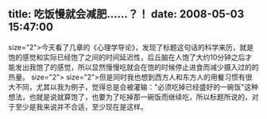 title: 吃饭慢就会减肥……？！
date: 2008-05-03 15:47:00
---

 size="2">今天看了几章的《心理学导论》，发现了标题这句话的科学来历，就是饱的感觉和实际已经饱了之间的时间延迟性，后丘脑在人饱了大约10分钟之后才能发出我饱了的感觉，所以显然慢慢吃就会在饱的时候停止进食而减少摄入过的的热量。  size="2">   size="2">但是同时我也想到西方人和东方人的用餐习惯有很大不同，尤其以我为例子，觉得总是会被灌输："必须吃掉已经盛好的一碗饭"这种想法，也就是说就算饱了，也要为了吃掉那一碗饭而继续吃，所以标题所说的，对于至少是我来说并不合适，至少现在是这样。
